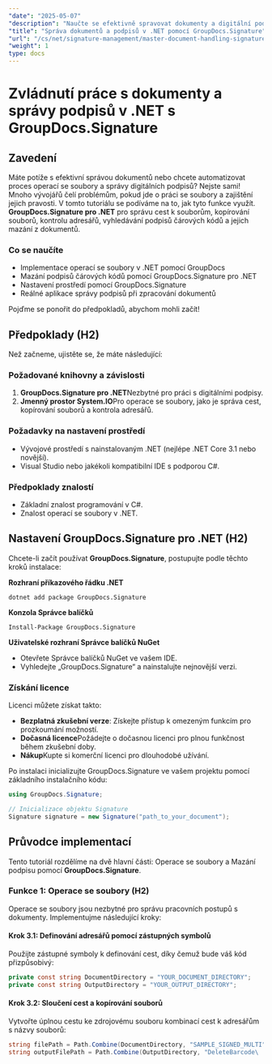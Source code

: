 ```yaml
---
"date": "2025-05-07"
"description": "Naučte se efektivně spravovat dokumenty a digitální podpisy v .NET pomocí GroupDocs.Signature. Automatizujte operace se soubory, vyhledávejte a mazejte podpisy s čárovými kódy."
"title": "Správa dokumentů a podpisů v .NET pomocí GroupDocs.Signature"
"url": "/cs/net/signature-management/master-document-handling-signature-management-dotnet/"
"weight": 1
type: docs
---
```

# Zvládnutí práce s dokumenty a správy podpisů v .NET s GroupDocs.Signature

## Zavedení

Máte potíže s efektivní správou dokumentů nebo chcete automatizovat proces operací se soubory a správy digitálních podpisů? Nejste sami! Mnoho vývojářů čelí problémům, pokud jde o práci se soubory a zajištění jejich pravosti. V tomto tutoriálu se podíváme na to, jak tyto funkce využít. **GroupDocs.Signature pro .NET** pro správu cest k souborům, kopírování souborů, kontrolu adresářů, vyhledávání podpisů čárových kódů a jejich mazání z dokumentů.

### Co se naučíte

- Implementace operací se soubory v .NET pomocí GroupDocs
- Mazání podpisů čárových kódů pomocí GroupDocs.Signature pro .NET
- Nastavení prostředí pomocí GroupDocs.Signature
- Reálné aplikace správy podpisů při zpracování dokumentů

Pojďme se ponořit do předpokladů, abychom mohli začít!

## Předpoklady (H2)

Než začneme, ujistěte se, že máte následující:

### Požadované knihovny a závislosti

1. **GroupDocs.Signature pro .NET**Nezbytné pro práci s digitálními podpisy.
2. **Jmenný prostor System.IO**Pro operace se soubory, jako je správa cest, kopírování souborů a kontrola adresářů.

### Požadavky na nastavení prostředí

- Vývojové prostředí s nainstalovaným .NET (nejlépe .NET Core 3.1 nebo novější).
- Visual Studio nebo jakékoli kompatibilní IDE s podporou C#.

### Předpoklady znalostí

- Základní znalost programování v C#.
- Znalost operací se soubory v .NET.

## Nastavení GroupDocs.Signature pro .NET (H2)

Chcete-li začít používat **GroupDocs.Signature**, postupujte podle těchto kroků instalace:

**Rozhraní příkazového řádku .NET**
```
dotnet add package GroupDocs.Signature
```

**Konzola Správce balíčků**
```
Install-Package GroupDocs.Signature
```

**Uživatelské rozhraní Správce balíčků NuGet**

- Otevřete Správce balíčků NuGet ve vašem IDE.
- Vyhledejte „GroupDocs.Signature“ a nainstalujte nejnovější verzi.

### Získání licence

Licenci můžete získat takto:

- **Bezplatná zkušební verze**: Získejte přístup k omezeným funkcím pro prozkoumání možností.
- **Dočasná licence**Požádejte o dočasnou licenci pro plnou funkčnost během zkušební doby.
- **Nákup**Kupte si komerční licenci pro dlouhodobé užívání.

Po instalaci inicializujte GroupDocs.Signature ve vašem projektu pomocí základního instalačního kódu:

```csharp
using GroupDocs.Signature;

// Inicializace objektu Signature
Signature signature = new Signature("path_to_your_document");
```

## Průvodce implementací

Tento tutoriál rozdělíme na dvě hlavní části: Operace se soubory a Mazání podpisu pomocí **GroupDocs.Signature**.

### Funkce 1: Operace se soubory (H2)

Operace se soubory jsou nezbytné pro správu pracovních postupů s dokumenty. Implementujme následující kroky:

#### Krok 3.1: Definování adresářů pomocí zástupných symbolů

Použijte zástupné symboly k definování cest, díky čemuž bude váš kód přizpůsobivý:

```csharp
private const string DocumentDirectory = "YOUR_DOCUMENT_DIRECTORY";
private const string OutputDirectory = "YOUR_OUTPUT_DIRECTORY";
```

#### Krok 3.2: Sloučení cest a kopírování souborů

Vytvořte úplnou cestu ke zdrojovému souboru kombinací cest k adresářům s názvy souborů:

```csharp
string filePath = Path.Combine(DocumentDirectory, "SAMPLE_SIGNED_MULTI");
string outputFilePath = Path.Combine(OutputDirectory, "DeleteBarcode\